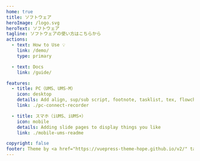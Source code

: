 ```yaml
---
home: true
title: ソフトウェア
heroImage: /logo.svg
heroText: ソフトウェア
tagline: ソフトウェアの使い方はこちらから
actions:
  - text: How to Use 💡
    link: /demo/
    type: primary

  - text: Docs
    link: /guide/

features:
  - title: PC（UMS、UMS-M）
    icon: desktop
    details: Add align, sup/sub script, footnote, tasklist, tex, flowchart, diagram, mark and presentation support in markdown
    link: ./pc-connect-recorder

  - title: スマホ（iUMS、iUMS+）
    icon: mobile
    details: Adding slide pages to display things you like
    link: ./mobile-ums-readme

copyright: false
footer: Theme by <a href="https://vuepress-theme-hope.github.io/v2/" target="_blank">VuePress Theme Hope</a> | MIT Licensed, Copyright © 2019-present Mr.Hope
---
```


